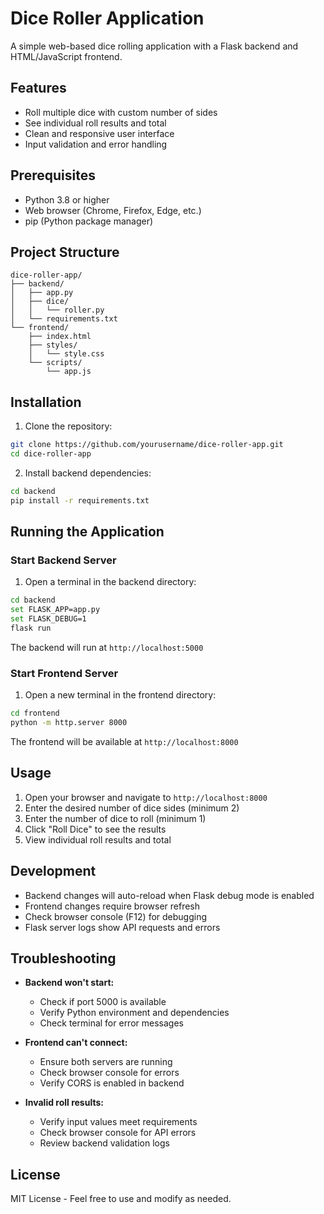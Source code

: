 # Dice Roller Application

A simple web-based dice rolling application with a Flask backend and HTML/JavaScript frontend.

## Features

- Roll multiple dice with custom number of sides
- See individual roll results and total
- Clean and responsive user interface
- Input validation and error handling

## Prerequisites

- Python 3.8 or higher
- Web browser (Chrome, Firefox, Edge, etc.)
- pip (Python package manager)

## Project Structure

```
dice-roller-app/
├── backend/
│   ├── app.py
│   ├── dice/
│   │   └── roller.py
│   └── requirements.txt
└── frontend/
    ├── index.html
    ├── styles/
    │   └── style.css
    └── scripts/
        └── app.js
```

## Installation

1. Clone the repository:
```bash
git clone https://github.com/yourusername/dice-roller-app.git
cd dice-roller-app
```

2. Install backend dependencies:
```bash
cd backend
pip install -r requirements.txt
```

## Running the Application

### Start Backend Server

1. Open a terminal in the backend directory:
```bash
cd backend
set FLASK_APP=app.py
set FLASK_DEBUG=1
flask run
```
The backend will run at `http://localhost:5000`

### Start Frontend Server

1. Open a new terminal in the frontend directory:
```bash
cd frontend
python -m http.server 8000
```
The frontend will be available at `http://localhost:8000`

## Usage

1. Open your browser and navigate to `http://localhost:8000`
2. Enter the desired number of dice sides (minimum 2)
3. Enter the number of dice to roll (minimum 1)
4. Click "Roll Dice" to see the results
5. View individual roll results and total

## Development

- Backend changes will auto-reload when Flask debug mode is enabled
- Frontend changes require browser refresh
- Check browser console (F12) for debugging
- Flask server logs show API requests and errors

## Troubleshooting

- **Backend won't start:**
  - Check if port 5000 is available
  - Verify Python environment and dependencies
  - Check terminal for error messages

- **Frontend can't connect:**
  - Ensure both servers are running
  - Check browser console for errors
  - Verify CORS is enabled in backend

- **Invalid roll results:**
  - Verify input values meet requirements
  - Check browser console for API errors
  - Review backend validation logs

## License

MIT License - Feel free to use and modify as needed.